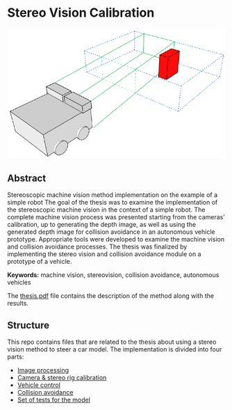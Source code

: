 # Stereo Vision Calibration

![model](./assets/model.png)

## Abstract

Stereoscopic machine vision method implementation on the example of a simple robot The goal of the thesis was to examine the implementation of the stereoscopic machine vision in the context of a simple robot. The complete machine vision process was presented starting from the cameras’ calibration, up to generating the depth image, as well as using the generated depth image for collision avoidance in an autonomous vehicle prototype. Appropriate tools were developed to examine the machine vision and collision avoidance processes. The thesis was finalized by implementing the stereo vision and collision avoidance module on a prototype of a vehicle.

**Keywords:** machine vision, stereovision, collision avoidance, autonomous vehicles

The [thesis.pdf](./thesis.pdf) file contains the description of the method along with the results.

## Structure

This repo contains files that are related to the thesis about using a stereo vision method to steer a car model. The implementation is divided into four parts:

* [Image processing](./src/computer_vision)
* [Camera & stereo rig calibration](./src/calibration)
* [Vehicle control](./src/vehicle)
* [Collision avoidance](./src/collision_avoidance)
* [Set of tests for the model](./test)
